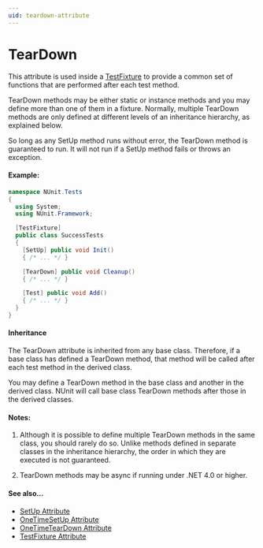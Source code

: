```yaml
---
uid: teardown-attribute
---
```


# TearDown


This attribute is used inside a [TestFixture](xref:testfixtureattribute)
to provide a common set of functions that are performed after each test method. 

TearDown methods may be either static or
instance methods and you may define more than one of them in a fixture.
Normally, multiple TearDown methods are only defined at different levels
of an inheritance hierarchy, as explained below.

So long as any SetUp method runs without error, the TearDown method is 
guaranteed to run. It will not run if a SetUp method fails or throws an 
exception.

#### Example:

```csharp
namespace NUnit.Tests
{
  using System;
  using NUnit.Framework;

  [TestFixture]
  public class SuccessTests
  {
    [SetUp] public void Init()
    { /* ... */ }

    [TearDown] public void Cleanup()
    { /* ... */ }

    [Test] public void Add()
    { /* ... */ }
  }
}
```

#### Inheritance

The TearDown attribute is inherited from any base class. Therefore, if a base 
class has defined a TearDown method, that method will be called 
after each test method in the derived class. 
	
You may define a TearDown method
in the base class and another in the derived class. NUnit will call base
class TearDown methods after those in the derived classes.
   
#### Notes:

1. Although it is possible to define multiple TearDown methods
   in the same class, you should rarely do so. Unlike methods defined in
   separate classes in the inheritance hierarchy, the order in which they
   are executed is not guaranteed.

2. TearDown methods may be async if running under .NET 4.0 or higher.

#### See also...
 * [SetUp Attribute](SetUp.md)
 * [OneTimeSetUp Attribute](OneTimeSetUp.md)
 * [OneTimeTearDown Attribute](OneTimeTearDown.md)
 * [TestFixture Attribute](TestFixture.md)

